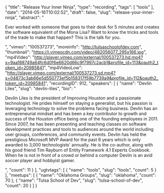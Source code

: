 {
  "title": "Release Your Inner Ninja",
  "type": "recording",
  "tags": [
    "tools"
  ],
  "date": "2014-05-16T10:02:52",
  "draft": false,
  "slug": "release-your-inner-ninja",
  "abstract": "<p>Ever worked with someone that goes to their desk for 5 minutes and creates the software equivalent of the Mona Lisa? Want to know the tricks and tools of the trade to make that happen? This is the talk for you. </p>",
  "vimeo": "100537273",
  "moreinfo": "http://tulsaschoolofdev.com",
  "thumbnail": "https://i.vimeocdn.com/video/482056077_295x166.jpg",
  "mp4Video": "http://player.vimeo.com/external/100537273.hd.mp4?s=9aa188749a64fc6d0f6e6620d66c9f7997c2acb1&profile_id=113&oauth2_token_id=20985841",
  "mp4VideoLow": "http://player.vimeo.com/external/100537273.sd.mp4?s=04873c3ab66e5d550773ef5b158317f59b7739a9&profile_id=112&oauth2_token_id=20985841",
  "recordingID": 912,
  "speakers": [
    {
      "name": "Devlin Liles",
      "slug": "devlin-liles",
      "bio": "<p>Devlin Liles is the president of Improving Houston and a passionate technologist. He prides himself on staying a generalist, but his passion is leveraging technology to solve the problems facing business. Devlin has an entrepreneurial mindset and has been a key contributor to growth and success of the Houston office being one of the founding employees in 2011. Since 2007, he has been presenting and teaching classes on software development practices and tools to audiences around the world including user groups, conferences, and community events. Devlin has held the prestigious Microsoft MVP Award for the past 6 years which is only awarded to 3,000 technologists' annually. He is the co-author, along with his good friend Tim Rayburn of Entity Framework 4.1 Experts Cookbook. When he is not in front of a crowd or behind a computer Devlin is an avid soccer player and hobbyist gamer.</p>",
      "count": 11
    }
  ],
  "ugtvtags": [
    {
      "name": "tools",
      "slug": "tools",
      "count": 5
    }
  ],
  "meetups": [
    {
      "name": "Oklahoma Groups",
      "slug": "oklahoma",
      "count": 70
    },
    {
      "name": "Tulsa School of Dev",
      "slug": "tulsa-school-of-dev",
      "count": 20
    }
  ]
}